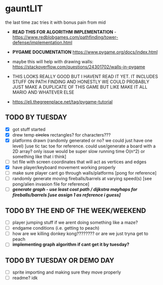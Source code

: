 # gauntLIT
the last time zac tries it with bonus pain from mid

- **READ THIS FOR ALGORITHM IMPLEMENTATION** - https://www.redblobgames.com/pathfinding/tower-defense/implementation.html

- **PYGAME DOCUMENTATION**
https://www.pygame.org/docs/index.html

- maybe this will help with drawing walls: https://stackoverflow.com/questions/24301702/walls-in-pygame

- THIS LOOKS REALLY GOOD BUT I HAVENT READ IT YET. IT INCLUDES STUFF ON PATH FINDING AND HONESTLY WE COULD PROBABLY JUST MAKE A DUPLICATE OF THIS GAME BUT LIKE MAKE IT ALL MARIO AND WHATEVER ELSE
- https://eli.thegreenplace.net/tag/pygame-tutorial

## TODO BY TUESDAY
- [x] got stuff started
- [x] drew temp ~~circles~~ rectangles? for characters???
- [x] platforms drawn (randomly generated or no? we could just have one level) [use tic tac toe for reference. could use/generate a board with a 2D array? only issue would be super slow running time O(n^2) or something like that i think]
- [ ] txt file with screen coordinates that will act as vertices and edges
- [x] have player/keyboard movement working properly
- [ ] make sure player cant go through walls/platforms [pong for reference]
- [ ] randomly generate moving fireballs/barrels at varying speed(s) [see pong/alien invasion file for reference]
- [ ] ***generate graph - use least cost path / dijkstra mayhaps for fireballs/barrels [use assign 1 as reference i guess]***

## TODO BY THE END OF THE WEEK/WEEKEND
- [ ] player jumping stuff if we arent doing something like a maze?
- [ ] endgame conditions (i.e. getting to peach)
- [ ] how are we killing donkey kong???????? or are we just tryna get to peach
- [ ] **implementing graph algorithm if cant get it by tuesday?**

## TODO BY TUESDAY OR DEMO DAY
- [ ] sprite importing and making sure they move properly
- [ ] readme? idk
